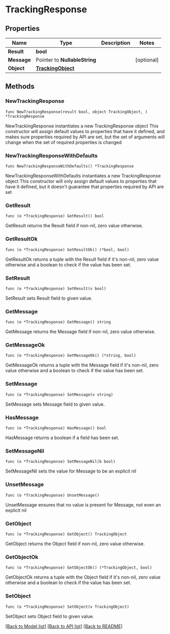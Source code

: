 # TrackingResponse

## Properties

Name | Type | Description | Notes
------------ | ------------- | ------------- | -------------
**Result** | **bool** |  | 
**Message** | Pointer to **NullableString** |  | [optional] 
**Object** | [**TrackingObject**](TrackingObject.md) |  | 

## Methods

### NewTrackingResponse

`func NewTrackingResponse(result bool, object TrackingObject, ) *TrackingResponse`

NewTrackingResponse instantiates a new TrackingResponse object
This constructor will assign default values to properties that have it defined,
and makes sure properties required by API are set, but the set of arguments
will change when the set of required properties is changed

### NewTrackingResponseWithDefaults

`func NewTrackingResponseWithDefaults() *TrackingResponse`

NewTrackingResponseWithDefaults instantiates a new TrackingResponse object
This constructor will only assign default values to properties that have it defined,
but it doesn't guarantee that properties required by API are set

### GetResult

`func (o *TrackingResponse) GetResult() bool`

GetResult returns the Result field if non-nil, zero value otherwise.

### GetResultOk

`func (o *TrackingResponse) GetResultOk() (*bool, bool)`

GetResultOk returns a tuple with the Result field if it's non-nil, zero value otherwise
and a boolean to check if the value has been set.

### SetResult

`func (o *TrackingResponse) SetResult(v bool)`

SetResult sets Result field to given value.


### GetMessage

`func (o *TrackingResponse) GetMessage() string`

GetMessage returns the Message field if non-nil, zero value otherwise.

### GetMessageOk

`func (o *TrackingResponse) GetMessageOk() (*string, bool)`

GetMessageOk returns a tuple with the Message field if it's non-nil, zero value otherwise
and a boolean to check if the value has been set.

### SetMessage

`func (o *TrackingResponse) SetMessage(v string)`

SetMessage sets Message field to given value.

### HasMessage

`func (o *TrackingResponse) HasMessage() bool`

HasMessage returns a boolean if a field has been set.

### SetMessageNil

`func (o *TrackingResponse) SetMessageNil(b bool)`

 SetMessageNil sets the value for Message to be an explicit nil

### UnsetMessage
`func (o *TrackingResponse) UnsetMessage()`

UnsetMessage ensures that no value is present for Message, not even an explicit nil
### GetObject

`func (o *TrackingResponse) GetObject() TrackingObject`

GetObject returns the Object field if non-nil, zero value otherwise.

### GetObjectOk

`func (o *TrackingResponse) GetObjectOk() (*TrackingObject, bool)`

GetObjectOk returns a tuple with the Object field if it's non-nil, zero value otherwise
and a boolean to check if the value has been set.

### SetObject

`func (o *TrackingResponse) SetObject(v TrackingObject)`

SetObject sets Object field to given value.



[[Back to Model list]](../README.md#documentation-for-models) [[Back to API list]](../README.md#documentation-for-api-endpoints) [[Back to README]](../README.md)


